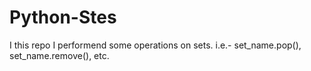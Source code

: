 # Python-Stes
I this repo I performend some operations on sets.
i.e.-
set_name.pop(),
set_name.remove(), etc.
